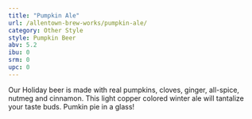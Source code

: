 ```yaml
---
title: "Pumpkin Ale"
url: /allentown-brew-works/pumpkin-ale/
category: Other Style
style: Pumpkin Beer
abv: 5.2
ibu: 0
srm: 0
upc: 0
---
```

Our Holiday beer is made with real pumpkins, cloves, ginger, all-spice, nutmeg and cinnamon. This light copper colored winter ale will tantalize your taste buds. Pumkin pie in a glass!
